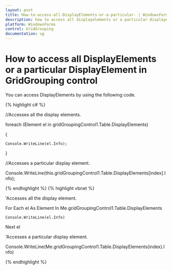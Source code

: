 ```yaml
---
layout: post
title: How-to-access-all-DisplayElements-or-a-particular- | WindowsForms | Syncfusion
description: how to access all displayelements or a particular displayelement in gridgrouping control
platform: WindowsForms
control: GridGrouping
documentation: ug
---
```


# How to access all DisplayElements or a particular DisplayElement in GridGrouping control

You can access DisplayElements by using the following code.

{% highlight c# %}



//Accesses all the display elements.

foreach (Element el in gridGroupingControl1.Table.DisplayElements)

{

    Console.WriteLine(el.Info);

}



//Accesses a particular display element.

Console.WriteLine(this.gridGroupingControl1.Table.DisplayElements[index].Info);


{% endhighlight %}
{% highlight vbnet %}



'Accesses all the display element.

 For Each el As Element In Me.gridGroupingControl1.Table.DisplayElements

    Console.WriteLine(el.Info)

 Next el



'Accesses a particular display element.

Console.WriteLine(Me.gridGroupingControl1.Table.DisplayElements(index).Info)


{% endhighlight %}
